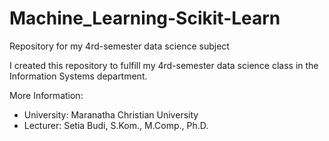 # Machine_Learning-Scikit-Learn
Repository for my 4rd-semester data science subject

I created this repository to fulfill my 4rd-semester data science class in the Information Systems department.

More Information:
- University: Maranatha Christian University
- Lecturer: Setia Budi, S.Kom., M.Comp., Ph.D.